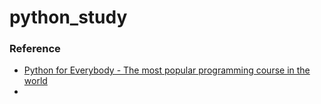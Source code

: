 # python_study



### Reference
* [Python for Everybody - The most popular programming course in the world](https://youtu.be/fvhNadKjE8g?list=PLlRFEj9H3Oj7Bp8-DfGpfAfDBiblRfl5p)
* 
